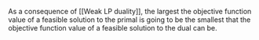 As a consequence of [[Weak LP duality]], the largest the objective function value of a feasible solution to the primal is going to be the smallest that the objective function value of a feasible solution to the dual can be. 